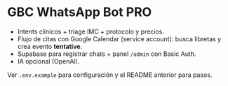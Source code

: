 # GBC WhatsApp Bot PRO

- Intents clínicos + triage IMC + protocolo y precios.
- Flujo de citas con Google Calendar (service account): busca libretas y crea evento **tentative**.
- Supabase para registrar chats + panel `/admin` con Basic Auth.
- IA opcional (OpenAI).

Ver `.env.example` para configuración y el README anterior para pasos.
